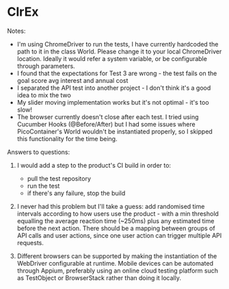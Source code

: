 # ClrEx

Notes:

* I'm using ChromeDriver to run the tests, I have currently hardcoded the path to it in the class World. Please change
it to your local ChromeDriver location. Ideally it would refer a system variable, or be configurable through parameters.
* I found that the expectations for Test 3 are wrong - the test fails on the goal score avg interest and annual cost
* I separated the API test into another project - I don't think it's a good idea to mix the two
* My slider moving implementation works but it's not optimal - it's too slow!
* The browser currently doesn't close after each test. I tried using Cucumber Hooks (@Before/After) but I had some issues
where PicoContainer's World wouldn't be instantiated properly, so I skipped this functionality for the time being.

Answers to questions:

1. I would add a step to the product's CI build in order to:
    * pull the test repository
    * run the test
    * if there's any failure, stop the build
    
2. I never had this problem but I'll take a guess: add randomised time intervals according to how users use the product - 
with a min threshold equalling the average reaction time (~250ms) plus any estimated time before the next action. There should
be a mapping between groups of API calls and user actions, since one user action can trigger multiple API requests.

3. Different browsers can be supported by making the instantiation of the WebDriver configurable at runtime.
Mobile devices can be automated through Appium, preferably using an online cloud testing platform such as TestObject
or BrowserStack rather than doing it locally.